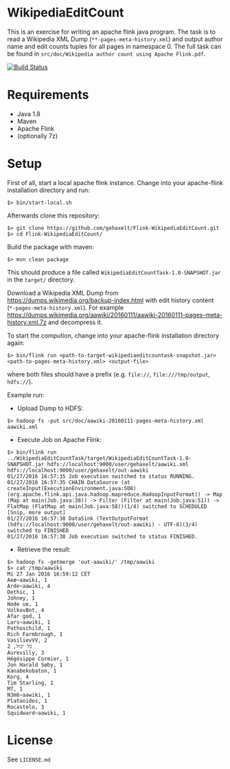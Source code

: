 WikipediaEditCount
=====================
This is an exercise for writing an apache flink java program. The task is to read a Wikipedia XML Dump (```**-pages-meta-history.xml```) and output author name and edit counts tuples for all pages in namespace 0. 
The full task can be found in ```src/doc/Wikipedia author count using Apache Flink.pdf```. 

[![Build Status](https://travis-ci.org/gehaxelt/Flink-WikipediaEditCount.svg?branch=master)](https://travis-ci.org/gehaxelt/Flink-WikipediaEditCount)

Requirements
=====================
- Java 1.8
- Maven
- Apache Flink 
- (optionally 7z)

Setup
=====================
First of all, start a local apache flink instance. Change into your apache-flink installation directory and run:
```
$> bin/start-local.sh
```

Afterwards clone this repository: 

```
$> git clone https://github.com/gehaxelt/Flink-WikipediaEditCount.git
$> cd Flink-WikipediaEditCount/
```

Build the package with maven:

```
$> mvn clean package
```

This should produce a file called ```WikipediaEditCountTask-1.0-SNAPSHOT.jar``` in the ```target/``` directory.

Download a Wikipedia XML Dump from <https://dumps.wikimedia.org/backup-index.html> with edit history content (```*-pages-meta-history.xml```).
For example <https://dumps.wikimedia.org/aawiki/20160111/aawiki-20160111-pages-meta-history.xml.7z> and decompress it.

To start the compution, change into your apache-flink installation directory again:

```
$> bin/flink run <path-to-target-wikipediaeditcountask-snapshot.jar> <path-to-pages-meta-history.xml> <output-file>
```
where both files should have a prefix (e.g. ```file://```, ```file:///tmp/output```, ```hdfs://```).

Example run:

- Upload Dump to HDFS:
```
$> hadoop fs -put src/doc/aawiki-20160111-pages-meta-history.xml aawiki.xml
```
- Execute Job on Apache Flink:
```
$> bin/flink run ../WikipediaEditCountTask/target/WikipediaEditCountTask-1.0-SNAPSHOT.jar hdfs://localhost:9000/user/gehaxelt/aawiki.xml hdfs://localhost:9000/user/gehaxelt/out-aawiki
01/27/2016 16:57:35 Job execution switched to status RUNNING. 
01/27/2016 16:57:35 CHAIN DataSource (at createInput(ExecutionEnvironment.java:508) (org.apache.flink.api.java.hadoop.mapreduce.HadoopInputFormat)) -> Map (Map at main(Job.java:38)) -> Filter (Filter at main(Job.java:51)) -> FlatMap (FlatMap at main(Job.java:58))(1/4) switched to SCHEDULED
[Snip, more output]
01/27/2016 16:57:38	DataSink (TextOutputFormat (hdfs://localhost:9000/user/gehaxelt/out-aawiki) - UTF-8)(3/4) switched to FINISHED 
01/27/2016 16:57:38	Job execution switched to status FINISHED.
```
- Retrieve the result:
```
$> hadoop fs -getmerge 'out-aawiki/' /tmp/aawiki
$> cat /tmp/aawiki                                                                                                                                                                     Mi 27 Jan 2016 16:59:12 CET
Aeæ~aawiki, 1
Arde~aawiki, 4
Dethic, 1
Johney, 1
Node ue, 1
VolkovBot, 4
Afar god, 1
Lars~aawiki, 1
Pathoschild, 1
Rich Farmbrough, 1
VasilievVV, 2
כל יכול, 2
Aurevilly, 3
Hégésippe Cormier, 1
Jon Harald Søby, 1
Kanabekobaton, 1
Korg, 4
Tim Starling, 1
M7, 1
N3m6~aawiki, 1
Platonides, 1
Rocastelo, 3
Squidward~aawiki, 1
```

License
=====================
See ```LICENSE.md```